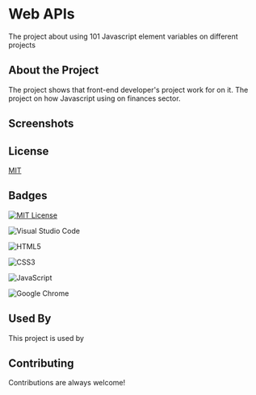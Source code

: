 
# Web APIs
The project about using 101 Javascript element variables on different projects


## About the Project
The project shows that  front-end developer's project work for on it. The project on how Javascript using on finances sector. 

## Screenshots



## License

[MIT](https://choosealicense.com/licenses/mit/)


## Badges
[![MIT License](https://img.shields.io/badge/License-MIT-green.svg)](https://choosealicense.com/licenses/mit/)

![Visual Studio Code](https://img.shields.io/badge/Visual%20Studio%20Code-0078d7.svg?style=for-the-badge&logo=visual-studio-code&logoColor=white)

![HTML5](https://img.shields.io/badge/html5-%23E34F26.svg?style=for-the-badge&logo=html5&logoColor=white)

![CSS3](https://img.shields.io/badge/css3-%231572B6.svg?style=for-the-badge&logo=css3&logoColor=white)

![JavaScript](https://img.shields.io/badge/javascript-%23323330.svg?style=for-the-badge&logo=javascript&logoColor=%23F7DF1E)

![Google Chrome](https://img.shields.io/badge/Google%20Chrome-4285F4?style=for-the-badge&logo=GoogleChrome&logoColor=white)


## Used By

This project is used by 


## Contributing

Contributions are always welcome!



